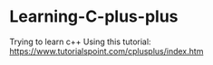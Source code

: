 # Learning-C-plus-plus

Trying to learn c++
Using this tutorial:
https://www.tutorialspoint.com/cplusplus/index.htm